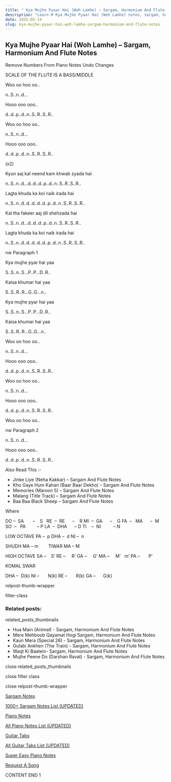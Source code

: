 ```yaml
---
title: " Kya Mujhe Pyaar Hai (Woh Lamhe) – Sargam, Harmonium And Flute Notes"
description: "Learn # Kya Mujhe Pyaar Hai (Woh Lamhe) notes, sargam, harmonium notations and flute notes. Easy step-by-step tutorial for beginners."
date: 2025-05-19
slug: kya-mujhe-pyaar-hai-woh-lamhe-sargam-harmonium-and-flute-notes
---
```


## Kya Mujhe Pyaar Hai (Woh Lamhe) – Sargam, Harmonium And Flute Notes

Remove Numbers From Piano Notes
Undo Changes

SCALE OF THE FLUTE IS A BASS/MIDDLE

Woo oo hoo oo..

n..S..n..d…

Hooo ooo ooo..

d..d..p..d..n..S..R..S..R..

Woo oo hoo oo..

n..S..n..d…

Hooo ooo ooo..

d..d..p..d..n..S..R..S..R..

(x2)

Kyun aaj kal neend kam khwab zyada hai

n..S..n..d…d..d..d..p..d..n..S..R..S..R..

Lagta khuda ka koi naik irada hai

n..S..n..d..d..d..d..d..p..d..n..S..R..S..R..

Kal tha fakeer aaj dil shehzada hai

n..S..n..d…d..d..d..p..d..n..S..R..S..R..

Lagta khuda ka koi naik irada hai

n..S..n..d..d..d..d..d..p..d..n..S..R..S..R..

nw Paragraph 1

Kya mujhe pyar hai yaa

S..S..n..S…P..P…D..R..

Kaisa khumar hai yaa

S..S..R..R…G..G…n..

Kya mujhe pyar hai yaa

S..S..n..S…P..P…D..R..

Kaisa khumar hai yaa

S..S..R..R…G..G…n..

Woo oo hoo oo..

n..S..n..d…

Hooo ooo ooo..

d..d..p..d..n..S..R..S..R..

Woo oo hoo oo..

n..S..n..d…

Hooo ooo ooo..

d..d..p..d..n..S..R..S..R..

Woo oo hoo oo..

nw Paragraph 2

n..S..n..d…

Hooo ooo ooo..

d..d..p..d..n..S..R..S..R..

Also Read This :-

- Jinke Liye (Neha Kakkar) – Sargam And Flute Notes
- Kho Gaye Hum Kahan (Baar Baar Dekho) – Sargam And Flute Notes
- Memories (Maroon 5) – Sargam And Flute Notes
- Malang (Title Track) – Sargam And Flute Notes
- Baa Baa Black Sheep – Sargam And Flute Notes

Where

DO –  SA       –    S  
RE  –  RE      –    R
MI  –  GA      –    G
FA  –   MA      –  M
SO  –   PA         – P
LA  –  DHA      – D
TI    –  NI          – N

LOW OCTAVE
PA –  p
DHA –  d
NI –  n

SHUDH MA – m        TIWAR MA – M

HIGH OCTAVE
SA –    S’
RE –     R’
GA –     G’
MA –     M’   m’
PA –       P’

KOMAL SWAR

DHA –  D(k)
NI –       N(k)
RE –       R(k)
GA –      G(k)

relpost-thumb-wrapper

filter-class

### Related posts:

related_posts_thumbnails

- Hua Main (Animal) - Sargam, Harmonium And Flute Notes
- Mere Mehboob Qayamat Hogi Sargam, Harmonium And Flute Notes
- Kaun Mera (Special 26) - Sargam, Harmonium And Flute Notes
- Gulabi Ankhen (The Train) - Sargam, Harmonium And Flute Notes
- Waqt Ki Baatein- Sargam, Harmonium And Flute Notes
- Mujhe Peene Do (Darshan Raval) - Sargam, Harmonium And Flute Notes

close related_posts_thumbnails

close filter class

close relpost-thumb-wrapper

[Sargam Notes](/sargam-notes.html)

[1000+ Sargam Notes List (UPDATED)](/all-songs-list-sargam-notes.html)

[Piano Notes](/piano-notes.html)

[All Piano Notes List (UPDATED)](/all-songs-list-piano-notes.html)

[Guitar Tabs](/guitar-tabs.html)

[All Guitar Tabs List (UPDATED)](/all-songs-list-guitar-tabs.html)

[Super Easy Piano Notes](https://studywall.in/)

[Request A Song](/request-a-song.html)

CONTENT END 1
